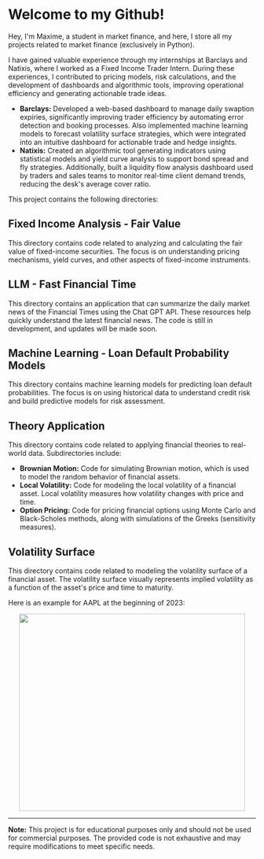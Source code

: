 # Welcome to my Github!

Hey, I'm Maxime, a student in market finance, and here, I store all my projects related to market finance (exclusively in Python). 

I have gained valuable experience through my internships at Barclays and Natixis, where I worked as a Fixed Income Trader Intern. During these experiences, I contributed to pricing models, risk calculations, and the development of dashboards and algorithmic tools, improving operational efficiency and generating actionable trade ideas.

- **Barclays:** Developed a web-based dashboard to manage daily swaption expiries, significantly improving trader efficiency by automating error detection and booking processes. Also implemented machine learning models to forecast volatility surface strategies, which were integrated into an intuitive dashboard for actionable trade and hedge insights.
- **Natixis:** Created an algorithmic tool generating indicators using statistical models and yield curve analysis to support bond spread and fly strategies. Additionally, built a liquidity flow analysis dashboard used by traders and sales teams to monitor real-time client demand trends, reducing the desk's average cover ratio.

This project contains the following directories:

## Fixed Income Analysis - Fair Value
This directory contains code related to analyzing and calculating the fair value of fixed-income securities. The focus is on understanding pricing mechanisms, yield curves, and other aspects of fixed-income instruments.

## LLM - Fast Financial Time
This directory contains an application that can summarize the daily market news of the Financial Times using the Chat GPT API. These resources help quickly understand the latest financial news. The code is still in development, and updates will be made soon.

## Machine Learning - Loan Default Probability Models
This directory contains machine learning models for predicting loan default probabilities. The focus is on using historical data to understand credit risk and build predictive models for risk assessment.

## Theory Application
This directory contains code related to applying financial theories to real-world data. Subdirectories include:

- **Brownian Motion:** Code for simulating Brownian motion, which is used to model the random behavior of financial assets.
- **Local Volatility:** Code for modeling the local volatility of a financial asset. Local volatility measures how volatility changes with price and time.
- **Option Pricing:** Code for pricing financial options using Monte Carlo and Black-Scholes methods, along with simulations of the Greeks (sensitivity measures).

## Volatility Surface
This directory contains code related to modeling the volatility surface of a financial asset. The volatility surface visually represents implied volatility as a function of the asset's price and time to maturity.

Here is an example for AAPL at the beginning of 2023:

<p align="center">
<img src="https://github.com/MaximeMasson/MarketFinance/blob/main/Volatility Surface/volatility_surface_AAPL.png" data-canonical-src="https://github.com/MaximeMasson/MarketFinance/blob/main/Volatility Surface/volatility_surface_AAPL.png" width="460" height="401" />
</p>

---

**Note:** This project is for educational purposes only and should not be used for commercial purposes. The provided code is not exhaustive and may require modifications to meet specific needs.
